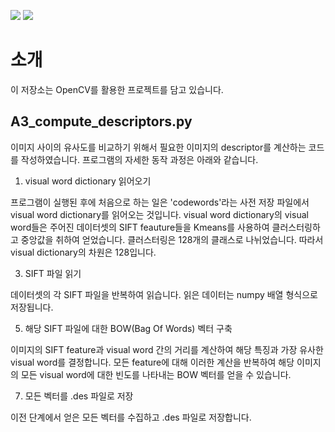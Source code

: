 <img src="https://img.shields.io/badge/Python-3776AB?style=flat&logo=Python&logoColor=white"/> <img src="https://img.shields.io/badge/OpenCV-5C3EE8?style=flat&logo=OpenCV&logoColor=white"/>
# 소개
이 저장소는 OpenCV를 활용한 프로젝트를 담고 있습니다.

## A3_compute_descriptors.py

이미지 사이의 유사도를 비교하기 위해서 필요한 이미지의 descriptor를 계산하는 코드를 작성하였습니다.
프로그램의 자세한 동작 과정은 아래와 같습니다.
1. visual word dictionary 읽어오기
   
프로그램이 실행된 후에 처음으로 하는 일은 'codewords'라는 사전 저장 파일에서 visual word dictionary를 읽어오는 것입니다. visual word dictionary의 visual word들은 주어진 데이터셋의 SIFT feauture들을 Kmeans를 사용하여 클러스터링하고 중앙값을 취하여 얻었습니다. 클러스터링은 128개의 클래스로 나뉘었습니다. 따라서 visual dictionary의 차원은 128입니다.

3. SIFT 파일 읽기
   
데이터셋의 각 SIFT 파일을 반복하여 읽습니다. 읽은 데이터는 numpy 배열 형식으로 저장됩니다.

5. 해당 SIFT 파일에 대한 BOW(Bag Of Words) 벡터 구축
   
이미지의 SIFT feature과 visual word 간의 거리를 계산하여 해당 특징과 가장 유사한 visual word를 결정합니다. 모든 feature에 대해 이러한 계산을 반복하여 해당 이미지의 모든 visual word에 대한 빈도를 나타내는 BOW 벡터를 얻을 수 있습니다.

7. 모든 벡터를 .des 파일로 저장
   
이전 단계에서 얻은 모든 벡터를 수집하고 .des 파일로 저장합니다.
